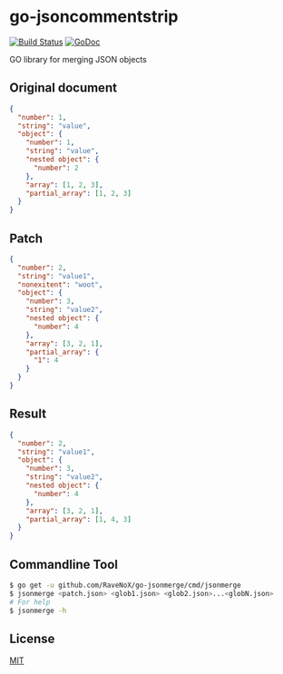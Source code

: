 # go-jsoncommentstrip
[![Build Status](https://travis-ci.org/RaveNoX/go-jsonmerge.svg?branch=master)](https://travis-ci.org/RaveNoX/go-jsonmerge)
[![GoDoc](https://godoc.org/github.com/RaveNoX/go-jsonmerge?status.svg)](https://godoc.org/github.com/RaveNoX/go-jsonmerge)

GO library for merging JSON objects

## Original document
```json
{  
  "number": 1,
  "string": "value",
  "object": {
    "number": 1,
    "string": "value",
    "nested object": {
      "number": 2
    },
    "array": [1, 2, 3],
    "partial_array": [1, 2, 3]
  }
}
```

## Patch
```json
{  
  "number": 2,
  "string": "value1",
  "nonexitent": "woot",
  "object": {
    "number": 3,
    "string": "value2",
    "nested object": {
      "number": 4
    },
    "array": [3, 2, 1],
    "partial_array": {
      "1": 4
    }
  }
}
```

## Result
```json
{  
  "number": 2,
  "string": "value1",
  "object": {
    "number": 3,
    "string": "value2",
    "nested object": {
      "number": 4
    },
    "array": [3, 2, 1],
    "partial_array": [1, 4, 3]
  }
}
```

## Commandline Tool

```bash
$ go get -u github.com/RaveNoX/go-jsonmerge/cmd/jsonmerge
$ jsonmerge <patch.json> <glob1.json> <glob2.json>...<globN.json>
# For help
$ jsonmerge -h
```

## License
[MIT](./LICENSE.MD)